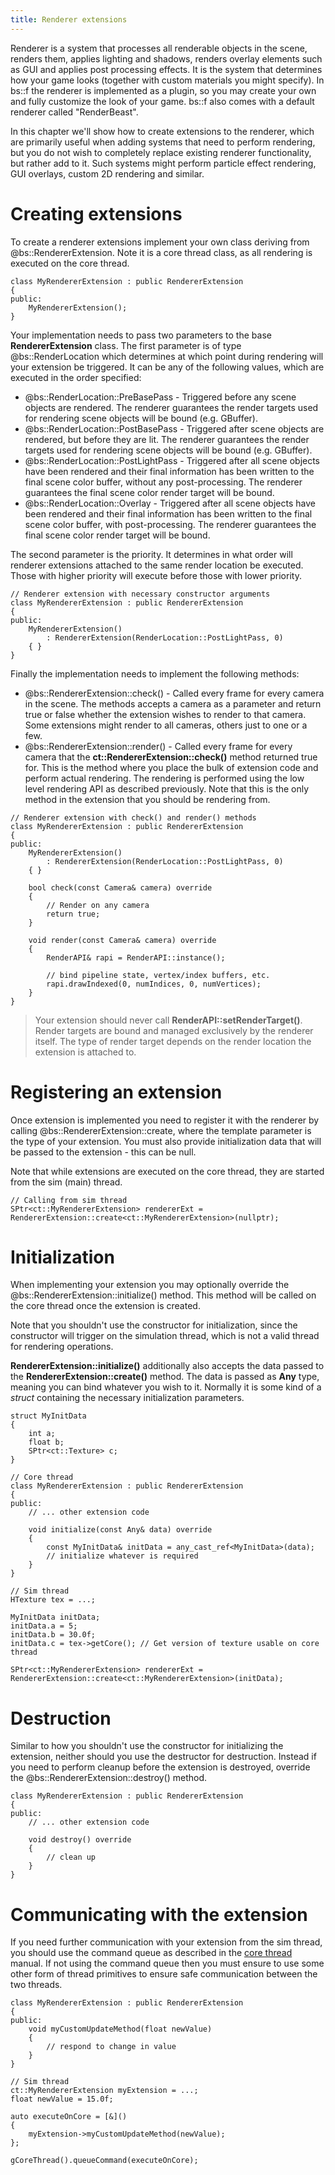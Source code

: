 ```yaml
---
title: Renderer extensions
---
```


Renderer is a system that processes all renderable objects in the scene, renders them, applies lighting and shadows, renders overlay elements such as GUI and applies post processing effects. It is the system that determines how your game looks (together with custom materials you might specify). In bs::f the renderer is implemented as a plugin, so you may create your own and fully customize the look of your game. bs::f also comes with a default renderer called "RenderBeast".

In this chapter we'll show how to create extensions to the renderer, which are primarily useful when adding systems that need to perform rendering, but you do not wish to completely replace existing renderer functionality, but rather add to it. Such systems might perform particle effect rendering, GUI overlays, custom 2D rendering and similar.

# Creating extensions

To create a renderer extensions implement your own class deriving from @bs::RendererExtension. Note it is a core thread class, as all rendering is executed on the core thread.

~~~~~~~~~~~~~{.cpp}
class MyRendererExtension : public RendererExtension
{
public:
	MyRendererExtension();
}
~~~~~~~~~~~~~

Your implementation needs to pass two parameters to the base **RendererExtension** class. The first parameter is of type @bs::RenderLocation which determines at which point during rendering will your extension be triggered. It can be any of the following values, which are executed in the order specified:
 - @bs::RenderLocation::PreBasePass - Triggered before any scene objects are rendered. The renderer guarantees the render targets used for rendering scene objects will be bound (e.g. GBuffer).
 - @bs::RenderLocation::PostBasePass - Triggered after scene objects are rendered, but before they are lit. The renderer guarantees the render targets used for rendering scene objects will be bound (e.g. GBuffer).
 - @bs::RenderLocation::PostLightPass - Triggered after all scene objects have been rendered and their final information has been written to the final scene color buffer, without any post-processing. The renderer guarantees the final scene color render target will be bound.
 - @bs::RenderLocation::Overlay - Triggered after all scene objects have been rendered and their final information has been written to the final scene color buffer, with post-processing. The renderer guarantees the final scene color render target will be bound.
 
The second parameter is the priority. It determines in what order will renderer extensions attached to the same render location be executed. Those with higher priority will execute before those with lower priority.

~~~~~~~~~~~~~{.cpp}
// Renderer extension with necessary constructor arguments
class MyRendererExtension : public RendererExtension
{
public:
	MyRendererExtension()
		: RendererExtension(RenderLocation::PostLightPass, 0)
	{ }
}
~~~~~~~~~~~~~
 
Finally the implementation needs to implement the following methods:
 - @bs::RendererExtension::check() - Called every frame for every camera in the scene. The methods accepts a camera as a parameter and return true or false whether the extension wishes to render to that camera. Some extensions might render to all cameras, others just to one or a few.
 - @bs::RendererExtension::render() - Called every frame for every camera that the **ct::RendererExtension::check()** method returned true for. This is the method where you place the bulk of extension code and perform actual rendering. The rendering is performed using the low level rendering API as described previously. Note that this is the only method in the extension that you should be rendering from.
 
~~~~~~~~~~~~~{.cpp}
// Renderer extension with check() and render() methods
class MyRendererExtension : public RendererExtension
{
public:
	MyRendererExtension()
		: RendererExtension(RenderLocation::PostLightPass, 0)
	{ }
	
	bool check(const Camera& camera) override
	{
		// Render on any camera
		return true;
	}

	void render(const Camera& camera) override
	{
		RenderAPI& rapi = RenderAPI::instance();
		
		// bind pipeline state, vertex/index buffers, etc.
		rapi.drawIndexed(0, numIndices, 0, numVertices);
	}
}
~~~~~~~~~~~~~

> Your extension should never call **RenderAPI::setRenderTarget()**. Render targets are bound and managed exclusively by the renderer itself. The type of render target depends on the render location the extension is attached to. 

# Registering an extension
Once extension is implemented you need to register it with the renderer by calling @bs::RendererExtension::create<T>, where the template parameter is the type of your extension. You must also provide initialization data that will be passed to the extension - this can be null.

Note that while extensions are executed on the core thread, they are started from the sim (main) thread.

~~~~~~~~~~~~~{.cpp}
// Calling from sim thread
SPtr<ct::MyRendererExtension> rendererExt = RendererExtension::create<ct::MyRendererExtension>(nullptr);
~~~~~~~~~~~~~

# Initialization
When implementing your extension you may optionally override the @bs::RendererExtension::initialize() method. This method will be called on the core thread once the extension is created.

Note that you shouldn't use the constructor for initialization, since the constructor will trigger on the simulation thread, which is not a valid thread for rendering operations.

**RendererExtension::initialize()** additionally also accepts the data passed to the **RendererExtension::create<T>()** method. The data is passed as **Any** type, meaning you can bind whatever you wish to it. Normally it is some kind of a *struct* containing the necessary initialization parameters.

~~~~~~~~~~~~~{.cpp}
struct MyInitData
{
	int a;
	float b;
	SPtr<ct::Texture> c;
}

// Core thread
class MyRendererExtension : public RendererExtension
{
public:
	// ... other extension code
	
	void initialize(const Any& data) override
	{
		const MyInitData& initData = any_cast_ref<MyInitData>(data);
		// initialize whatever is required
	}
}

// Sim thread
HTexture tex = ...;

MyInitData initData;
initData.a = 5;
initData.b = 30.0f;
initData.c = tex->getCore(); // Get version of texture usable on core thread

SPtr<ct::MyRendererExtension> rendererExt = RendererExtension::create<ct::MyRendererExtension>(initData);
~~~~~~~~~~~~~

# Destruction
Similar to how you shouldn't use the constructor for initializing the extension, neither should you use the destructor for destruction. Instead if you need to perform cleanup before the extension is destroyed, override the @bs::RendererExtension::destroy() method.

~~~~~~~~~~~~~{.cpp}
class MyRendererExtension : public RendererExtension
{
public:
	// ... other extension code
	
	void destroy() override
	{
		// clean up
	}
}
~~~~~~~~~~~~~

# Communicating with the extension
If you need further communication with your extension from the sim thread, you should use the command queue as described in the [core thread](../Low_Level_rendering/coreThread) manual. If not using the command queue then you must ensure to use some other form of thread primitives to ensure safe communication between the two threads.

~~~~~~~~~~~~~{.cpp}
class MyRendererExtension : public RendererExtension
{
public:
	void myCustomUpdateMethod(float newValue)
	{
		// respond to change in value
	}
}

// Sim thread
ct::MyRendererExtension myExtension = ...;
float newValue = 15.0f;

auto executeOnCore = [&]()
{
	myExtension->myCustomUpdateMethod(newValue);
};

gCoreThread().queueCommand(executeOnCore);
~~~~~~~~~~~~~